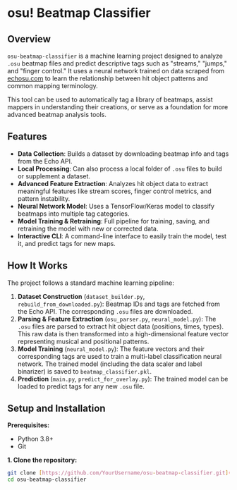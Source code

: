 # osu! Beatmap Classifier

## Overview

`osu-beatmap-classifier` is a machine learning project designed to analyze `.osu` beatmap files and predict descriptive tags such as "streams," "jumps," and "finger control." It uses a neural network trained on data scraped from [echosu.com](https://echosu.com/) to learn the relationship between hit object patterns and common mapping terminology.

This tool can be used to automatically tag a library of beatmaps, assist mappers in understanding their creations, or serve as a foundation for more advanced beatmap analysis tools.

## Features

-   **Data Collection**: Builds a dataset by downloading beatmap info and tags from the Echo API.
-   **Local Processing**: Can also process a local folder of `.osu` files to build or supplement a dataset.
-   **Advanced Feature Extraction**: Analyzes hit object data to extract meaningful features like stream scores, finger control metrics, and pattern instability.
-   **Neural Network Model**: Uses a TensorFlow/Keras model to classify beatmaps into multiple tag categories.
-   **Model Training & Retraining**: Full pipeline for training, saving, and retraining the model with new or corrected data.
-   **Interactive CLI**: A command-line interface to easily train the model, test it, and predict tags for new maps.

## How It Works

The project follows a standard machine learning pipeline:
1.  **Dataset Construction** (`dataset_builder.py`, `rebuild_from_downloaded.py`): Beatmap IDs and tags are fetched from the Echo API. The corresponding `.osu` files are downloaded.
2.  **Parsing & Feature Extraction** (`osu_parser.py`, `neural_model.py`): The `.osu` files are parsed to extract hit object data (positions, times, types). This raw data is then transformed into a high-dimensional feature vector representing musical and positional patterns.
3.  **Model Training** (`neural_model.py`): The feature vectors and their corresponding tags are used to train a multi-label classification neural network. The trained model (including the data scaler and label binarizer) is saved to `beatmap_classifier.pkl`.
4.  **Prediction** (`main.py`, `predict_for_overlay.py`): The trained model can be loaded to predict tags for any new `.osu` file.

## Setup and Installation

**Prerequisites:**
-   Python 3.8+
-   Git

**1. Clone the repository:**
```bash
git clone [https://github.com/YourUsername/osu-beatmap-classifier.git](https://github.com/YourUsername/osu-beatmap-classifier.git)
cd osu-beatmap-classifier
